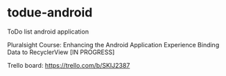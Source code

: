 # todue-android
ToDo list android application

Pluralsight Course: Enhancing the Android Application Experience
Binding Data to RecyclerView [IN PROGRESS]

Trello board: https://trello.com/b/SKIJ2387
